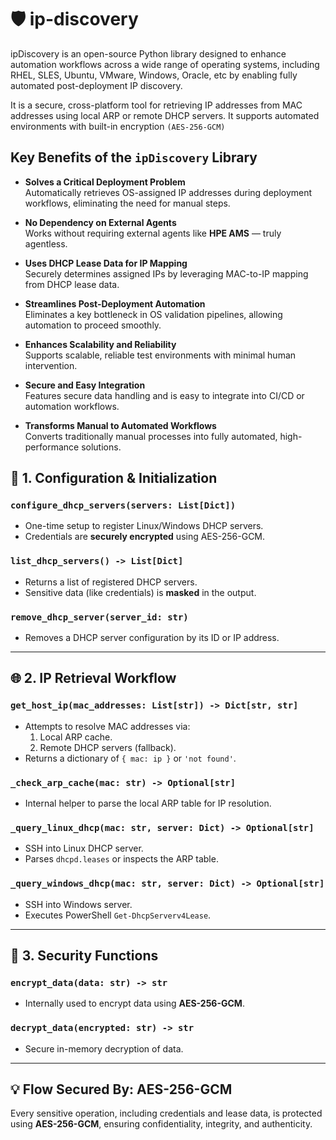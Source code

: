 # 🛡️ ip-discovery

ipDiscovery is an open-source Python library designed to enhance automation workflows across a wide range of operating
systems, including RHEL, SLES, Ubuntu, VMware, Windows, Oracle, etc by enabling fully automated post-deployment IP
discovery.

It is a secure, cross-platform tool for retrieving IP addresses from MAC addresses using local ARP or remote
DHCP servers. It supports automated environments with built-in encryption `(AES-256-GCM)`

## Key Benefits of the `ipDiscovery` Library

- **Solves a Critical Deployment Problem**  
  Automatically retrieves OS-assigned IP addresses during deployment workflows, eliminating the need for manual steps.


- **No Dependency on External Agents**  
  Works without requiring external agents like **HPE AMS** — truly agentless.


- **Uses DHCP Lease Data for IP Mapping**  
  Securely determines assigned IPs by leveraging MAC-to-IP mapping from DHCP lease data.


- **Streamlines Post-Deployment Automation**  
  Eliminates a key bottleneck in OS validation pipelines, allowing automation to proceed smoothly.


- **Enhances Scalability and Reliability**  
  Supports scalable, reliable test environments with minimal human intervention.


- **Secure and Easy Integration**  
  Features secure data handling and is easy to integrate into CI/CD or automation workflows.


- **Transforms Manual to Automated Workflows**  
  Converts traditionally manual processes into fully automated, high-performance solutions.

## 📁 1. Configuration & Initialization

### `configure_dhcp_servers(servers: List[Dict])`

- One-time setup to register Linux/Windows DHCP servers.
- Credentials are **securely encrypted** using AES-256-GCM.

### `list_dhcp_servers() -> List[Dict]`

- Returns a list of registered DHCP servers.
- Sensitive data (like credentials) is **masked** in the output.

### `remove_dhcp_server(server_id: str)`

- Removes a DHCP server configuration by its ID or IP address.

---

## 🌐 2. IP Retrieval Workflow

### `get_host_ip(mac_addresses: List[str]) -> Dict[str, str]`

- Attempts to resolve MAC addresses via:
    1. Local ARP cache.
    2. Remote DHCP servers (fallback).
- Returns a dictionary of `{ mac: ip }` or `'not found'`.

### `_check_arp_cache(mac: str) -> Optional[str]`

- Internal helper to parse the local ARP table for IP resolution.

### `_query_linux_dhcp(mac: str, server: Dict) -> Optional[str]`

- SSH into Linux DHCP server.
- Parses `dhcpd.leases` or inspects the ARP table.

### `_query_windows_dhcp(mac: str, server: Dict) -> Optional[str]`

- SSH into Windows server.
- Executes PowerShell `Get-DhcpServerv4Lease`.

---

## 🔐 3. Security Functions

### `encrypt_data(data: str) -> str`

- Internally used to encrypt data using **AES-256-GCM**.

### `decrypt_data(encrypted: str) -> str`

- Secure in-memory decryption of data.

---

## 💡 Flow Secured By: **AES-256-GCM**

Every sensitive operation, including credentials and lease data, is protected using **AES-256-GCM**, ensuring
confidentiality, integrity, and authenticity.
